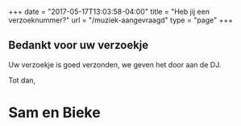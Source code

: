 +++
date = "2017-05-17T13:03:58-04:00"
title = "Heb jij een verzoeknummer?"
url = "/muziek-aangevraagd"
type = "page"
+++

## Bedankt voor uw verzoekje
Uw verzoekje is goed verzonden, we geven het door aan de DJ.

Tot dan,
# Sam en Bieke
